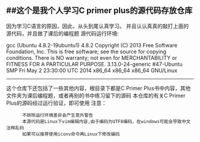##这个是我个人学习C primer plus的源代码存放仓库
---------
因为学习C语言的原因，因此，从头到尾认真学习。
并且认认真真的敲打上面的源代码，并且做了课后的编程题
源代码运行环境:
    
gcc (Ubuntu 4.8.2-19ubuntu1) 4.8.2
Copyright (C) 2013 Free Software Foundation, Inc.
This is free software; see the source for copying conditions.  There is NO
warranty; not even for MERCHANTABILITY or FITNESS FOR A PARTICULAR PURPOSE.
3.13.0-24-generic #47-Ubuntu SMP Fri May 2 23:30:00 UTC 2014 x86_64 x86_64 x86_64 GNU/Linux
    
--------
  这个仓库下还包括了一些其他内容，根目录下都是C Primer Plus书中内容，其他文件夹为课后编程题，或者再别的书中练习留下的源码
本仓库的有关C Primer Plus的源码经过运行验证，即可使用
注意：
```
      不排除运行环境差异会产生意外警告
      本源代码是Linux下vim编辑内容,由于编码为UTF8编码，在windows可能会导致中文注释乱码
      如果可以推荐使用iconv命令再Linux下修改编码
```	
